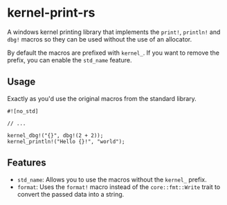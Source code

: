 # kernel-print-rs

A windows kernel printing library that implements the `print!`, `println!` and `dbg!` macros so they can be used without the use of an allocator.

By default the macros are prefixed with `kernel_`. If you want to remove the prefix, you can enable the `std_name` feature.

## Usage

Exactly as you'd use the original macros from the standard library.

```no_run
#![no_std]

// ...

kernel_dbg!("{}", dbg!(2 + 2));
kernel_println!("Hello {}!", "world");
```

## Features

- `std_name`: Allows you to use the macros without the `kernel_` prefix.
- `format`: Uses the `format!` macro instead of the `core::fmt::Write` trait to convert the passed data into a string.